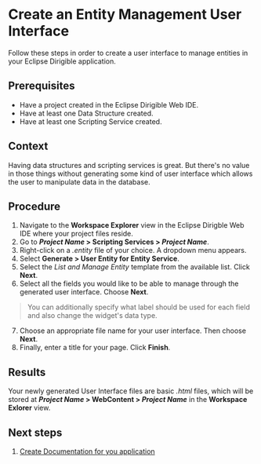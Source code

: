 # Create an Entity Management User Interface

Follow these steps in order to create a user interface to manage entities in your Eclipse Dirigible application.

## Prerequisites

* Have a project created in the Eclipse Dirigible Web IDE.
* Have at least one Data Structure created.
* Have at least one Scripting Service created.

## Context

Having data structures and scripting services is great. But there's no value in those things without generating some kind of user interface which allows the user to manipulate data in the database.

## Procedure

1. Navigate to the **Workspace Explorer** view in the Eclipse Dirigble Web IDE where your project files reside.
2. Go to <b>*Project Name* > Scripting Services > *Project Name*</b>.
3. Right-click on a *.entity* file of your choice. A dropdown menu appears.
4. Select **Generate > User Entity for Entity Service**.
5. Select the *List and Manage Entity* template from the available list. Click **Next**.
6. Select all the fields you would like to be able to manage through the generated user interface. Choose **Next**.

  > You can additionally specify what label should be used for each field and also change the widget's data type.

7. Choose an appropriate file name for your user interface. Then choose **Next**.
8. Finally, enter a title for your page. Click **Finish**.

## Results

Your newly generated User Interface files are basic *.html* files, which will be stored at <b>*Project Name* > WebContent > *Project Name*</b> in the **Workspace Exlorer** view.

## Next steps

1. [Create Documentation for you application][1]


[1]: https://github.com/dirigiblelabs/curriculum/tree/master/NikolayMateev/WrittenDocumentation/Dirigible-Basics/ApplicationDocumentation.md
